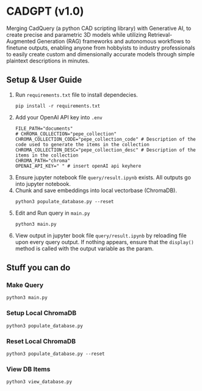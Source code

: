 # CADGPT (v1.0)
Merging CadQuery (a python CAD scripting library) with Generative AI, to create precise and
parametric 3D models while utilizing Retrieval-Augmented Generation (RAG) frameworks and
autonomous workflows to finetune outputs, enabling anyone from hobbyists to industry
professionals to easily create custom and dimensionally accurate models through simple
plaintext descriptions in minutes.

## Setup & User Guide
1. Run `requirements.txt` file to install dependecies.
    ```
    pip install -r requirements.txt
    ```
2. Add your OpenAI API key into `.env`
    ```
    FILE_PATH="documents"
    # CHROMA_COLLECTION="pepe_collection"
    CHROMA_COLLECTION_CODE="pepe_collection_code" # Description of the code used to generate the items in the collection
    CHROMA_COLLECTION_DESC="pepe_collection_desc" # Description of the items in the collection
    CHROMA_PATH="chroma"
    OPENAI_API_KEY=" " # insert openAI api keyhere
    ```
3. Ensure jupyter notebook file `query/result.ipynb` exists. All outputs go into jupyter notebook.
4. Chunk and save embeddings into local vectorbase (ChromaDB).
    ```
    python3 populate_database.py --reset
    ```
5. Edit and Run query in `main.py`
    ```
    python3 main.py
    ```
6. View output in jupyter book file `query/result.ipynb` by reloading file upon every query output. If nothing appears, ensure that the `display()` method is called with the output variable as the param.


## Stuff you can do

### Make Query

```
python3 main.py
```

### Setup Local ChromaDB

```
python3 populate_database.py 
```

### Reset Local ChromaDB
```
python3 populate_database.py --reset
```
### View DB Items
```
python3 view_database.py
```